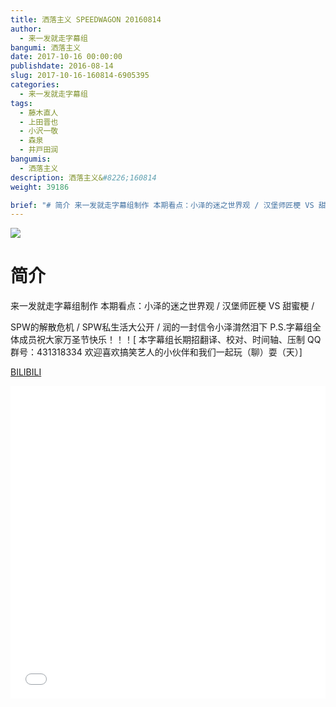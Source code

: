 ```yaml
---
title: 洒落主义 SPEEDWAGON 20160814
author: 
  - 来一发就走字幕组
bangumi: 洒落主义
date: 2017-10-16 00:00:00
publishdate: 2016-08-14
slug: 2017-10-16-160814-6905395
categories: 
  - 来一发就走字幕组
tags: 
  - 藤木直人
  - 上田晋也
  - 小沢一敬
  - 森泉
  - 井戸田润
bangumis: 
  - 洒落主义
description: 洒落主义&#8226;160814
weight: 39186

brief: "# 简介 来一发就走字幕组制作 本期看点：小泽的迷之世界观 / 汉堡师匠梗 VS 甜蜜梗 / SPW的解散危机 / SPW私生活大公开 / 润的一封信令小泽潸然泪下 P.S.字幕组全体成员祝大家万圣节快乐！！！"
---
```


![](https://i.imgur.com/RYu0IeK.jpg)

# 简介  
来一发就走字幕组制作 本期看点：小泽的迷之世界观 / 汉堡师匠梗 VS 甜蜜梗 / 


SPW的解散危机 / SPW私生活大公开 / 润的一封信令小泽潸然泪下  P.S.字幕组全体成员祝大家万圣节快乐！！！[ 本字幕组长期招翻译、校对、时间轴、压制   QQ群号：431318334 欢迎喜欢搞笑艺人的小伙伴和我们一起玩（聊）耍（天）]

  [BILIBILI](https://www.bilibili.com/video/av6905395/)


<div class="vcontainer">  <iframe class='video' src="//www.bilibili.com/blackboard/player.html?aid=6905395" width="100%" height="500" frameborder="0" allowfullscreen="allowfullscreen"></iframe></div>
